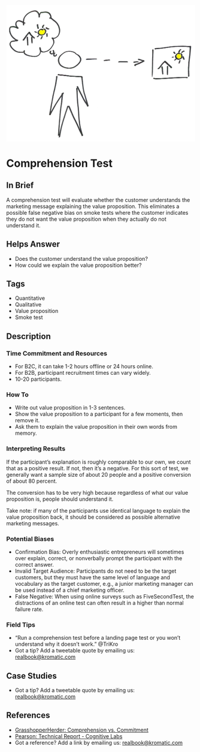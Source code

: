![](/assets/illustration-UserExperience-communicatedvisually-FullFigure.jpeg)
# Comprehension Test

## In Brief

A comprehension test will evaluate whether the customer understands the marketing message explaining the value proposition. This eliminates a possible false negative bias on smoke tests where the customer indicates they do not want the value proposition when they actually do not understand it.

## Helps Answer

* Does the customer understand the value proposition?
* How could we explain the value proposition better?

## Tags

* Quantitative
* Qualitative
* Value proposition
* Smoke test

## Description

### Time Commitment and Resources

* For B2C, it can take 1-2 hours offline or 24 hours online. 
* For B2B, participant recruitment times can vary widely. 
* 10-20 participants.

### How To

* Write out value proposition in 1-3 sentences.
* Show the value proposition to a participant for a few moments, then remove it.
* Ask them to explain the value proposition in their own words from memory.

### Interpreting Results

If the participant’s explanation is roughly comparable to our own, we count that as a positive result. If not, then it’s a negative. For this sort of test, we generally want a sample size of about 20 people and a positive conversion of about 80 percent.

The conversion has to be very high because regardless of what our value proposition is, people should understand it.

Take note: if many of the participants use identical language to explain the value proposition back, it should be considered as possible alternative marketing messages.

### Potential Biases

* Confirmation Bias: Overly enthusiastic entrepreneurs will sometimes over explain, correct, or nonverbally prompt the participant with the correct answer.
* Invalid Target Audience: Participants do not need to be the target customers, but they must have the same level of language and vocabulary as the target customer, e.g., a junior marketing manager can be used instead of a chief marketing officer.
* False Negative: When using online surveys such as FiveSecondTest, the distractions of an online test can often result in a higher than normal failure rate.

### Field Tips

* “Run a comprehension test before a landing page test or you won’t understand why it doesn’t work.” @TriKro
* Got a tip? Add a tweetable quote by emailing us: [realbook@kromatic.com](mailto:realbook@kromatic.com)

## Case Studies

* Got a tip? Add a tweetable quote by emailing us: [realbook@kromatic.com](mailto:realbook@kromatic.com)

## References

* [GrasshopperHerder: Comprehension vs. Commitment](https://grasshopperherder.com/comprehension-vs-commitment/)
* [Pearson: Technical Report - Cognitive Labs](http://images.pearsonassessments.com/images/tmrs/tmrs_rg/CognitiveLabs.pdf)
* Got a reference? Add a link by emailing us: [realbook@kromatic.com](realbook@kromatic.com)



